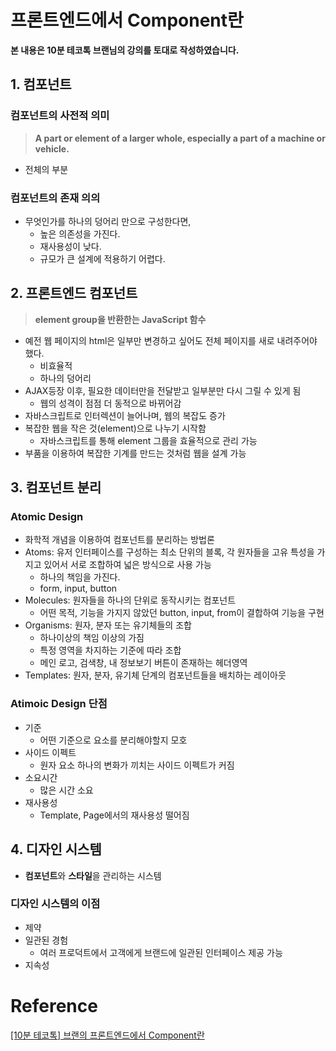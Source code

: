 

# 프론트엔드에서 Component란

**본 내용은 10분 테코톡 브랜님의 강의를 토대로 작성하였습니다.**

## 1. 컴포넌트

### 컴포넌트의 사전적 의미

> **A part or element of a larger whole, especially a part of a machine or vehicle.**

* 전체의 부분



### 컴포넌트의 존재 의의

* 무엇인가를 하나의 덩어리 만으로 구성한다면,
  * 높은 의존성을 가진다.
  * 재사용성이 낮다.
  * 규모가 큰 설계에 적용하기 어렵다.



## 2. 프론트엔드 컴포넌트

> **element group을 반환한는 JavaScript 함수**

* 예전 웹 페이지의 html은 일부만 변경하고 싶어도 전체 페이지를 새로 내려주어야 했다.
  * 비효율적
  * 하나의 덩어리
* AJAX등장 이후, 필요한 데이터만을 전달받고 일부분만 다시 그릴 수 있게 됨
  * 웹의 성격이 점점 더 동적으로 바뀌어감
* 자바스크립트로 인터렉션이 늘어나며, 웹의 복잡도 증가
* 복잡한 웹을 작은 것(element)으로 나누기 시작함
  * 자바스크립트를 통해 element 그룹을 효율적으로 관리 가능
* 부품을 이용하여 복잡한 기계를 만드는 것처럼 웹을 설계 가능



## 3. 컴포넌트 분리

### Atomic Design

* 화학적 개념을 이용하여 컴포넌트를 분리하는 방법론
* Atoms: 유저 인터페이스를 구성하는 최소 단위의 블록, 각 원자들을 고유 특성을 가지고 있어서 서로 조합하여 넓은 방식으로 사용 가능
  * 하나의 책임을 가진다.
  * form, input, button
* Molecules: 원자들을 하나의 단위로 동작시키는 컴포넌트
  * 어떤 목적, 기능을 가지지 않았던 button, input, from이 결합하여 기능을 구현
* Organisms: 원자, 분자 또는 유기체들의 조합
  * 하나이상의 책임 이상의 가짐
  * 특정 영역을 차지하는 기준에 따라 조합
  * 메인 로고, 검색창, 내 정보보기 버튼이 존재하는 헤더영역
* Templates: 원자, 분자, 유기체 단계의 컴포넌트들을 배치하는 레이아웃



### Atimoic Design 단점

* 기준
  * 어떤 기준으로 요소를 분리해야할지 모호
* 사이드 이펙트
  * 원자 요소 하나의 변화가 끼치는 사이드 이펙트가 커짐
* 소요시간
  * 많은 시간 소요
* 재사용성
  * Template, Page에서의 재사용성 떨어짐



## 4. 디자인 시스템

* **컴포넌트**와 **스타일**을 관리하는 시스템



### 디자인 시스템의 이점

* 제약
* 일관된 경험
  * 여러 프로덕트에서 고객에게 브랜드에 일관된 인터페이스 제공 가능
* 지속성

# Reference

[[10분 테코톡] 브랜의 프론트엔드에서 Component란](https://www.youtube.com/watch?v=2C1tXVHu9XQ&list=PLgXGHBqgT2TvpJ_p9L_yZKPifgdBOzdVH)

